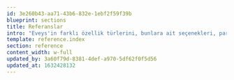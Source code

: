 ```yaml
---
id: 3e260b43-aa71-43b6-832e-1ebf2f59f39b
blueprint: sections
title: Referanslar
intro: "Eveys'in farklı özellik türlerini, bunlara ait seçenekleri, parametreleri ve değişkenleri içeren listeleri bulun."
template: reference.index
section: reference
content_width: w-full
updated_by: 3a60f79d-8381-4def-a970-5df62f0f5d56
updated_at: 1632428132
---
```

